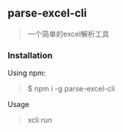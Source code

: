 ## parse-excel-cli
> 一个简单的excel解析工具

### Installation
Using npm:
> $ npm i -g parse-excel-cli

Usage
> xcli run


